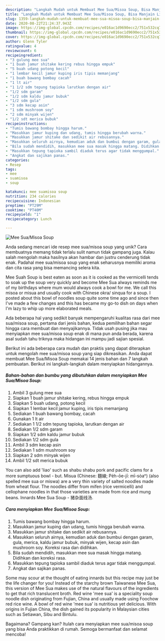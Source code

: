 ```yaml
---
description: "Langkah Mudah untuk Membuat Mee Sua/Misoa Soup, Bisa Manjain Lidah"
title: "Langkah Mudah untuk Membuat Mee Sua/Misoa Soup, Bisa Manjain Lidah"
slug: 1359-langkah-mudah-untuk-membuat-mee-sua-misoa-soup-bisa-manjain-lidah
date: 2020-08-22T21:24:37.943Z
image: https://img-global.cpcdn.com/recipes/e016ac1d9690ecc2/751x532cq70/mee-suamisoa-soup-foto-resep-utama.jpg
thumbnail: https://img-global.cpcdn.com/recipes/e016ac1d9690ecc2/751x532cq70/mee-suamisoa-soup-foto-resep-utama.jpg
cover: https://img-global.cpcdn.com/recipes/e016ac1d9690ecc2/751x532cq70/mee-suamisoa-soup-foto-resep-utama.jpg
author: Glenn Tyler
ratingvalue: 4
reviewcount: 6
recipeingredient:
- "3 gulung mee sua"
- "1 buah jamur shitake kering rebus hingga empuk"
- "5 buah udang potong kecil"
- "1 lembar kecil jamur kuping iris tipis memanjang"
- "1 buah bawang bombay cacah"
- "1 lt air"
- "1 1/2 sdm tepung tapioka larutkan dengan air"
- "1/2 sdm garam"
- "1/2 sdm kaldu jamur bubuk"
- "1/2 sdm gula"
- "3 sdm kecap asin"
- "1 sdm mushroom soy"
- "2 sdm minyak wijen"
- "1/2 sdt merica bubuk"
recipeinstructions:
- "Tumis bawang bombay hingga harum."
- "Masukkan jamur kuping dan udang, tumis hingga berubah warna."
- "Masukkan jamur shitake dan sedikit air rebusannya."
- "Masukkan seluruh airnya, kemudian aduk dan bumbui dengan garam, gula, merica, kaldu jamur bubuk, minyak wijen, kecap asin dan mushroom soy. Koreksi rasa dan didihkan."
- "Bila sudah mendidih, masukkan mee sua masak hingga matang. Didihkan dan koreksi rasa."
- "Masukkan tepung tapioka sambil diaduk terus agar tidak menggumpal."
- "Angkat dan sajikan panas."
categories:
- Resep
tags:
- mee
- suamisoa
- soup

katakunci: mee suamisoa soup 
nutrition: 234 calories
recipecuisine: Indonesian
preptime: "PT29M"
cooktime: "PT40M"
recipeyield: "1"
recipecategory: Lunch

---
```



![Mee Sua/Misoa Soup](https://img-global.cpcdn.com/recipes/e016ac1d9690ecc2/751x532cq70/mee-suamisoa-soup-foto-resep-utama.jpg)

Anda sedang mencari ide resep mee sua/misoa soup yang unik? Cara membuatnya memang tidak terlalu sulit namun tidak gampang juga. Kalau salah mengolah maka hasilnya akan hambar dan justru cenderung tidak enak. Padahal mee sua/misoa soup yang enak seharusnya memiliki aroma dan cita rasa yang bisa memancing selera kita.

Mee Suah Soup is best eaten as soon as it is cooked as the vermicelli tends to soak up the soup very quickly and become Mee Sua always reminds me of my birthdays where mum would always cook a bowl for me. We call this misoa or misua and usually cook with Chinese okra/ sinqua for a soup. I posted about this bowl of noodles soup quite some time ago and since then I&#39;ve made a few changes and this has became my go-to dish on days when I&#39;m lazy to whip up more elaborated meals.

Ada beberapa hal yang sedikit banyak mempengaruhi kualitas rasa dari mee sua/misoa soup, pertama dari jenis bahan, kedua pemilihan bahan segar hingga cara membuat dan menyajikannya. Tidak usah pusing jika mau menyiapkan mee sua/misoa soup enak di mana pun anda berada, karena asal sudah tahu triknya maka hidangan ini mampu jadi sajian spesial.


Berikut ini ada beberapa cara mudah dan praktis yang dapat diterapkan untuk mengolah mee sua/misoa soup yang siap dikreasikan. Anda dapat membuat Mee Sua/Misoa Soup memakai 14 jenis bahan dan 7 langkah pembuatan. Berikut ini langkah-langkah dalam menyiapkan hidangannya.

<!--inarticleads1-->

##### Bahan-bahan dan bumbu yang dibutuhkan dalam menyiapkan Mee Sua/Misoa Soup:

1. Ambil 3 gulung mee sua
1. Siapkan 1 buah jamur shitake kering, rebus hingga empuk
1. Siapkan 5 buah udang, potong kecil
1. Siapkan 1 lembar kecil jamur kuping, iris tipis memanjang
1. Sediakan 1 buah bawang bombay, cacah
1. Gunakan 1 lt air
1. Sediakan 1 1/2 sdm tepung tapioka, larutkan dengan air
1. Sediakan 1/2 sdm garam
1. Siapkan 1/2 sdm kaldu jamur bubuk
1. Sediakan 1/2 sdm gula
1. Ambil 3 sdm kecap asin
1. Sediakan 1 sdm mushroom soy
1. Siapkan 2 sdm minyak wijen
1. Ambil 1/2 sdt merica bubuk


You can also add &#39;liao&#39; such as shabu shabu pork and pacific clams for a more sumptuous bowl - but. Misua (Chinese: 麵線; Pe̍h-ōe-jī: mī-sòaⁿ) (also spelled mee sua or miswa) are a very thin variety of salted noodles made from wheat flour. The noodles differ from mifen (rice vermicelli) and cellophane noodles in that those varieties are made from rice and mung beans. Innards Mee Sua Soup - 猪杂面线汤. 

<!--inarticleads2-->

##### Cara menyiapkan Mee Sua/Misoa Soup:

1. Tumis bawang bombay hingga harum.
1. Masukkan jamur kuping dan udang, tumis hingga berubah warna.
1. Masukkan jamur shitake dan sedikit air rebusannya.
1. Masukkan seluruh airnya, kemudian aduk dan bumbui dengan garam, gula, merica, kaldu jamur bubuk, minyak wijen, kecap asin dan mushroom soy. Koreksi rasa dan didihkan.
1. Bila sudah mendidih, masukkan mee sua masak hingga matang. Didihkan dan koreksi rasa.
1. Masukkan tepung tapioka sambil diaduk terus agar tidak menggumpal.
1. Angkat dan sajikan panas.


Some may scour at the thought of eating innards but this recipe may just be the life changer for you! Instead of the starchy brown Taiwanese Mee Sua, this version of Mee Sua makes use of the natural flavours of the ingredients to get that rich translucent broth. Red wine &#39;mee sua&#39; is a speciality soup noodle dish originating from Fujian, China and usually made using Foochow red rice wine. A bowl of red wine &#39;mee sua&#39; is nutritious yet delicious. With origins in Fujian China, the dish gained its popularity in Malaysian cities such as Setiawan, Sibu and Bintulu. 

Bagaimana? Gampang kan? Itulah cara menyiapkan mee sua/misoa soup yang bisa Anda praktikkan di rumah. Semoga bermanfaat dan selamat mencoba!
